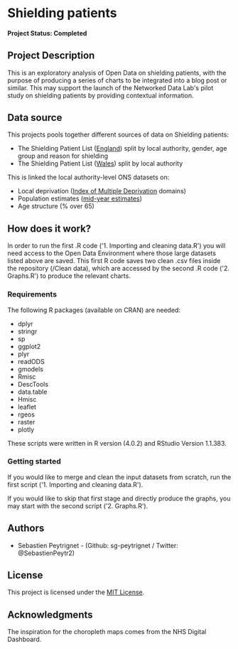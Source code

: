 # Shielding patients

#### Project Status: Completed

## Project Description

This is an exploratory analysis of Open Data on shielding patients, with the purpose of producing a series of charts to be integrated into a blog post or similar. This may support the launch of the Networked Data Lab's pilot study on shielding patients by providing contextual information.

## Data source

This projects pools together different sources of data on Shielding patients:

- The Shielding Patient List ([England](https://digital.nhs.uk/dashboards/shielded-patient-list-open-data-set)) split by local authority, gender, age group and reason for shielding
- The Shielding Patient List ([Wales](https://gov.wales/shielded-patient-list-wales-during-coronavirus-covid-19-pandemic-15-june-2020)) split by local authority

This is linked the local authority-level ONS datasets on:

- Local deprivation ([Index of Multiple Deprivation](https://www.gov.uk/government/statistics/english-indices-of-deprivation-2019) domains)
- Population estimates ([mid-year estimates](https://www.ons.gov.uk/peoplepopulationandcommunity/populationandmigration/populationestimates/datasets/populationestimatesforukenglandandwalesscotlandandnorthernireland))
- Age structure (% over 65)

## How does it work?

In order to run the first .R code ('1. Importing and cleaning data.R') you will need access to the Open Data Environment where those large datasets listed above are saved. This first R code saves two clean .csv files inside the repository (/Clean data), which are accessed by the second .R code ('2. Graphs.R') to produce the relevant charts.

### Requirements

The following R packages (available on CRAN) are needed: 

- dplyr
- stringr
- sp
- ggplot2
- plyr
- readODS
- gmodels
- Rmisc
- DescTools
- data.table
- Hmisc
- leaflet
- rgeos
- raster
- plotly
               
These scripts were written in R version (4.0.2) and RStudio Version 1.1.383. 

### Getting started

If you would like to merge and clean the input datasets from scratch, run the first script ('1. Importing and cleaning data.R').

If you would like to skip that first stage and directly produce the graphs, you may start with the second script ('2. Graphs.R').

## Authors

* Sebastien Peytrignet - (Github: sg-peytrignet / Twitter: @SebastienPeytr2)

## License

This project is licensed under the [MIT License](https://github.com/HFAnalyticsLab/README_template/blob/master/LICENSE).

## Acknowledgments

The inspiration for the choropleth maps comes from the NHS Digital Dashboard.
